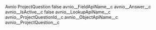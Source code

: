 <?xml version="1.0" encoding="UTF-8"?>
<CustomMetadata xmlns="http://soap.sforce.com/2006/04/metadata" xmlns:xsi="http://www.w3.org/2001/XMLSchema-instance" xmlns:xsd="http://www.w3.org/2001/XMLSchema">
    <label>Avnio ProjectQuestion</label>
    <protected>false</protected>
    <values>
        <field>avnio__FieldApiName__c</field>
        <value xsi:type="xsd:string">avnio__Answer__c</value>
    </values>
    <values>
        <field>avnio__IsActive__c</field>
        <value xsi:type="xsd:boolean">false</value>
    </values>
    <values>
        <field>avnio__LookupApiName__c</field>
        <value xsi:type="xsd:string">avnio__ProjectQuestionId__c</value>
    </values>
    <values>
        <field>avnio__ObjectApiName__c</field>
        <value xsi:type="xsd:string">avnio__ProjectQuestion__c</value>
    </values>
</CustomMetadata>
